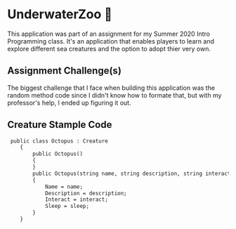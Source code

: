 # UnderwaterZoo :octopus:
This application was part of an assignment for my Summer 2020 Intro Programming class. It's an application that enables players to learn and explore different sea creatures and the option to adopt thier very own.

## Assignment Challenge(s)
The biggest challenge that I face when building this application was the random method code since I didn't know how to formate that, but with my professor's help, I ended up figuring it out.

## Creature Stample Code

```markdown
 public class Octopus : Creature
    {
        public Octopus()
        {
        }
        public Octopus(string name, string description, string interact, int sleep, ConsoleColor color)
        {
            Name = name;
            Description = description;
            Interact = interact;
            Sleep = sleep;
        }
    }
```


